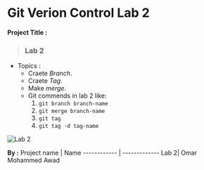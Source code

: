 # Git Verion Control Lab 2

**Project Title :** 
>### Lab 2

* Topics :
    * Craete _Branch_.
    * Craete _Tag_.
    * Make *merge*.
    * Git commends in lab 2 like:
        1. ```git branch branch-name ```
        1. ```git merge branch-name ```
        2. ```git tag```
        3. ```git tag -d tag-name```

    
![Lab 2](https://www.perforce.com/sites/default/files/image/2019-09/image-vcs-blog-what-is-source-control.png)


**By :** 
Project name | Name
------------ | -------------
Lab 2| Omar Mohammed Awad